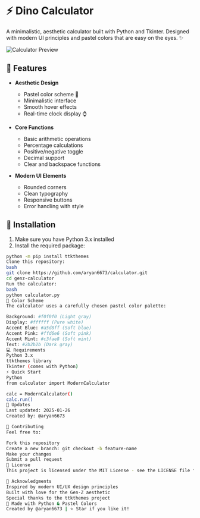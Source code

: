 # ⚡ Dino Calculator

A minimalistic, aesthetic calculator built with Python and Tkinter. Designed with modern UI principles and pastel colors that are easy on the eyes. ✨

![Calculator Preview](preview.png) <!-- You can add a screenshot of your calculator here -->

## 🌟 Features

- **Aesthetic Design**
  - Pastel color scheme 🎨
  - Minimalistic interface
  - Smooth hover effects
  - Real-time clock display ⌚

- **Core Functions**
  - Basic arithmetic operations
  - Percentage calculations
  - Positive/negative toggle
  - Decimal support
  - Clear and backspace functions

- **Modern UI Elements**
  - Rounded corners
  - Clean typography
  - Responsive buttons
  - Error handling with style

## 🚀 Installation

1. Make sure you have Python 3.x installed
2. Install the required package:
```bash
python -m pip install ttkthemes
Clone this repository:
bash
git clone https://github.com/aryan6673/calculator.git
cd genz-calculator
Run the calculator:
bash
python calculator.py
🎨 Color Scheme
The calculator uses a carefully chosen pastel color palette:

Background: #f0f0f0 (Light gray)
Display: #ffffff (Pure white)
Accent Blue: #a5d8ff (Soft blue)
Accent Pink: #ffd6e6 (Soft pink)
Accent Mint: #c3fae8 (Soft mint)
Text: #2b2b2b (Dark gray)
💻 Requirements
Python 3.x
ttkthemes library
Tkinter (comes with Python)
⚡ Quick Start
Python
from calculator import ModernCalculator

calc = ModernCalculator()
calc.run()
🔄 Updates
Last updated: 2025-01-26
Created by: @aryan6673

🤝 Contributing
Feel free to:

Fork this repository
Create a new branch: git checkout -b feature-name
Make your changes
Submit a pull request
📝 License
This project is licensed under the MIT License - see the LICENSE file for details.

💫 Acknowledgments
Inspired by modern UI/UX design principles
Built with love for the Gen-Z aesthetic
Special thanks to the ttkthemes project
🌈 Made with Python & Pastel Colors
Created by @aryan6673 | ⭐ Star if you like it!
